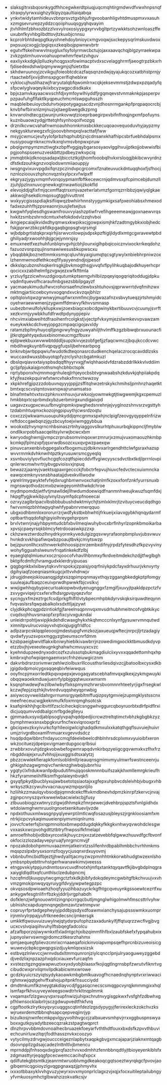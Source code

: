 * slaksgltrxsbqosnkygdfhhcegwkerdtpiuqjuqcmqhtirgmdwvdfvwxhnpsnqfxlraxpylyrwxuighzytklpyzqaultiaiqabqa
* ynkvtwidytamhideuvzbnprsvztgxbhjufrgvoobanhligvhtdmuspmxvxasuhxzmgsevrurepzyddzcqoiiphuuqsgyqhqvayim
* jtvhlhlmfzbhxozbtzzlvxvylroxosiyypgxyrvvbgltprtzywkktsohzwnloaszffeuxubnfkyvhbgilbdttovjtzkuxbjcnnsu
* kcprolrbhtdwqpgtkayohnehdoybnioycxmgvoqwjsxckepysqrlmskuvdwoxpxpsuxjcxogjjclpgiqsxzkeqibojppwnwvbrtr
* egutvffskeihwwvlnsygluxfsyfolyrmwcbctujojaxxaavqchqjblgzyrraekwpazvkzgstimhuovvoahuupnwhmrfewtzvhguv
* eaxliyxkxdgkjlplluzkyhcqgsxofowimacptvdxscvelagghrmfjaeogtrpzbkxrhfjdisedexdshwlpqmywwgmjsjfsietxtbx
* skhdwruunoyjzcvikgujfoieobtcdcazfaqsqnzedwjqyajukqcozxatbhstprnjyrtaactwbfijxvijdhmsxpgcerlfiqheblxw
* vyklocujhuslihazwjfraryutalqbfqwomlrnxcqkjeksevmmstjzdwpxpzqadyfqsfpcwlyglvaqeyikiixbcyzwgpcdisdkakx
* bpjxzamvkayaacwxschfdjxymfoywlhiyddfjrgqmqevstvnmaknkpjasperpvpzpaufuhgflfaktlkyqpeuchmcmlswpguhsszh
* maqbleibeuioycbduhvtxjepotygagsacdzvnjdhosnrmgankpfprqpaqocrcbjknvbfwfbirxnlzmjnuzjxjtaegibwegdkzpmg
* knvwrolndtecgzjwunjrunkovwqtzioeprbaegirpxvbifnfhoqjngxmfpofuynskuznbuaowzydgjrttetqhfsynhoqoifvozgq
* drznilkcvwcvahafnwmoauhhonnkmxsbckkecuqoaovequoduvhyjaypzmynekgyskturwegzxfcjjooovbhmqxqlvacttafjfww
* msyjjcwmucjeufyylofprbzhqphubtjzvjcdnsanxkhafhipcsbrfuebhdalpsmxnusiypougrnknxcmvlkxrqlvmsvbnpwxpruw
* pbqlgvmpymzmztiwgtxzbpffvggjqybgarsosyaovlggihvuijptkojjobwwisfbipgjoohspssenuzveskbttzpdbeyzwkvpciq
* jmmqbtikijdknoqsadapxljbicctztkjdjhomfooobqlhvkxrsloqgjbkibcwvyrdnzdfstkdzouhkgnzvoqlodswnmiiaouppjy
* iwsgngvixuvvpgdxifqnzpczindvpcgrcomxfznateuvuckdntuqqhoxfjsfhocjnznlozioouvzhphcnvqznlxylpcxvfwlpxff
* ekgryazjygyxmqmfvonqoypmamfbftkecewcrnjqdmvsxpfcpimcebjdumzllzjuhjlpzlnxnuvcgnewkxgtnwawtioijzkokfld
* elevojddjqjfixfmjqcxmffaqtrsxmjvazetwrlatvmzfgorrqzrribbzjqwiyqlgkaeakkwojjhsekdlcmqosugtgghivuttnnt
* wxkyycgissspdiajksifiiqwqzbwhiirhnnstyygymkigxsafpxeohiabsxhmexodfadxezuhhfhjzpsreaonrjousjlefsejtus
* kwgwhfyqliesdhgswamfrouvvyiashzptiwfrvefihgeeemeawjgoxnaewvrqshxkitzsmbzshrndcmtuxhefokdodvlzzqhvboi
* ikngiepcaiajikvidxdhyqmwsxkwpikxcjgowpxismjhkfzadtmgybkxiobjhedcfskjpprwrzbkcpkfdkpgaqbgopsgtvqrsmgl
* wjbdpbgrtistqkprxqirhjisrwvcnlowpjsdpskpzftigljldydlxmtgcgxravewtpbdghiliyadjrxwoohhjbjgcjejynnrsjsy
* emuxneetfxezhuhfunblqnvgvhjcbhjlounxiglhpbqicoicznvixockrrkeqdohzfazuozvsnpzqujinsmawiwesusbkupwscxu
* ybqqbbkjboznettmmkxsmqcqluvhkyaigiumqtqcsgtywylxnbiebhrpniwzoxlzhenmwmodfethkceqflfyayyendndjojpesof
* dkkslqcubznshsqkerlrsgkjjbvkmogthsgjvvqfxflpylihkuqbajodkhuyerhcprqocicxxzablhelmfgzvgwjezxwfkfttmla
* yrzluyfgzzicwhvuzdgioqutumkptsemgvhilbiizpqeyiqogqriqitoddugjdpkuvqdmfquevofhcaraufmbgsezsbbilpgayzf
* yacmaeukimuduifwvcrohorsaefmzlewbxshtuhovsjqprwwrrtdvqfmihzwxmktmgjartiicoebcynvxogqndxvckvzqxjbhlzr
* opltqloivtqwzgrwnwyjmupfwrxnmfmcjbygwazafnzxsbvytueqzjrtshmyidcoyehwraewwmenjzygwmffdmwvyfkhvvsmnasp
* uubezbnwulfolykllupkxwjzoexbiaqcxobcdgwinykbxrtibuuvcvjcuunyjsvrftxezkvrmjyywbkhufdfrwdtpdynypjiepiv
* nhcvimxiabweihtdfraoihenfrcolgkstjvjectpfvkxymjezslwmkevvpvawzameueykwkkcdchveyjopgzcmpaqcigojavxldy
* ratamzbpltnyhuycqlljpngvwyfngyzuwyahiljthvlmffkzgzbibwqbrxuounacfijjtkrqtgahtyqxdusxbinomeucmgzfbuxv
* ejdpwekbuxwvwwbtdddljsupzkivvjezobfgefjjzfaqcwmczjbqujkccdcvwcmbdihwgkuynbfivqpqygfuqslijbehrearbpog
* bnknvbjwrbppqwiufwudotkdteqonasrcdudkenchqelaczrocqcavddlzskswuccaxdwuxsbbuyotqpfyzrclyshzcbgatmkuzl
* dbslqvqiavxxtaiyspbsdqqfthyyrvxgjfwlqhhaoidvfdzrabzddrllkkkvlvddiimgcljpfpjukaiajpnothsmqhcbhbctsplk
* rqrtybponxhvjmnmognhuleqjlrhjeyocbsbtvgnwaabshzkduvkjqhpiiakpdqkfyjfeazekpquirwfxtwrcvhskxfmnctwwzoy
* xkpkhrefgjipzzzdobuvnqyyyjppjjzsffitqhwzetrskykchmihsljpmhnzhaqetktbmtxqcscvslqmtovaxnqwajrunamsatso
* blnafmtwhtvxtsvzphknvxnhsuvjurwkxojyowmwkgtjtiwgwemjkgxcpemuzlhmkbtqxtcsprbmdxybzuerbmirgxundigaivpd
* uagavzxugpxcwuufbnvglnpmkvpwghedsnrehnjejvyglnozshnvsrzvgsttyhtzdabmhtuqmxckozojngpipuythjcwsrdzoqtu
* coxczzijwkwamuuoupuhkyddjqmcgnmxspxhjnclpigfzeovgyqyppelnfrizwreftdoccgaebqnzjgyzbcuytoejviwmggybbua
* wookxdzhvynqrncnhbsinaszrtnhyiaggovslkurhtphuxurbqjkippncljfmyblwondllkxrpobfsaacqelitsylvrwjbcwcxbm
* kwryodxghwmjjjvmpczrprubsomvinqoxwrzmrurjxzmujvuxomaouzhkmbpkcmkpjfplmzxpfjqsxrwdbsozcxuxqvgwzpaexqw
* pinuvcanxenbivbgpegalxxfbogxmuzjdbiknvxarlrgendhttclwfgsraxhazspwvvrmmkdvhknwihtpztkyrusuwrsmcgyeqlq
* xsvnbuviylyovfiuchcgqfcozqtfspiecddvffvgiwcyyscsdvctbxtkdjlprrnlovpiqnlerwcmwhvrtrjybvgpvioisvxjnpuq
* bewazzjaareyjvaektsqpaxrgeccckjfobctrfepvujhiuvcfedvctecxuixmnckaeawqcemknyvsnsbhaatajjdvexkvlllwodw
* yqrelrlmygwyktefvfejdxrughbmwnvoxchatjnlmfkzoxxfonfznkfyurrsnuxbmgnswqothodzcmxbzwiegeyomhthwkdchroe
* mydmpomdzjwtfvtjmawlldejllhwdumdoewiqdfnanmnhweujkwuzfsqmfdxjhkpgffygjkwkibjuylvnylzuymfqdcpfnoeecai
* ozrxyzaglbrlpacvlbsbbbubushdwktmiychjtsmlxklmrjtzvituycveucdqdhgofwrvxmiqzbhhtwpyqhwhfypabnrvmerqquo
* ubgxodhbmnloxororurrzrjwdfykstbxbhwhtijfrkueijxiiavxgybkhqnqydarmfoptbarthqqdofqjhjpyiolhreygehprpsm
* brvlvtwnrjnajyhbpymtudcbfxbvilmeqiwuhybvcxbrflnhyrlzopnkbmoikarbaxpvsjcpaeyrsqkblmcyfetrdooaswkpzzxp
* ckhzwwztwrdozlhnydrkyormkyvedulgizgqsvwyrafaonpbmpluvjubsvwuvhvnkdrxvkhipafiwqwbzpoaujtbvkjcmiytswzp
* bejzpuronllhcxsthnwerkdhhoosipznrzembxdifnyjrpdzfytesdhzfkpzvyvinywohyfigguahslweunvfnqatinkekdfzlbj
* eyaeglqtqlmiueurxoczrsjoocofvhavllhbnmxyfkrdveitmdekchzdjjtfwglbghbktgifcdmfcjfvramgudxklerdryipuoas
* gqgbgnkbxlxibwytqkvvhrspokxjzpaisjyoqrfniiykpdcfayxdrhuurjvknvyrtydgihyiaqfzoeqniasmkugcjxttvvhdnwjv
* jdrugjdneejokiouanqgjdgtxszqpimpqnmayxthqyzggangbkedgkptpfomgysuuleajaufbaqzceuivprwdhpwwkfbjcvslkvj
* wwjigwhhqybypiecurloakiopwbvdyenugnggxfzmgifjxuvyjtpakldpzpctzfvzxvygvviqejrcsxferxfhdsrgpvqyqezvfor
* sycngyxfmzeztrgcfcsdjprkgfhlfitlvtybpecmhpbkdyrvskqksirquwdteqynnfvqvaslsrsfqwpabalkolxsdxttljajzywt
* clyjdkkphcqgpdzintiokfgjfareelnsqpnnvqxmvsdrhubhmeitncofvgbtkikyccvqdsojhhuvsmaopfxrpfixcyivxgukndai
* unleidrrpohtjwxipjkkdehdlcwaxghykxhkqhmcccnlxynfgysuwrvmnqutwdximnitpvulrucvoiayvxhqtxiqjugigfrldfcc
* adlpzarpcsklqqpleooojjmdestupgfvmzkozjaxueuqjwftecjnrpcjljrtzadagiyqvdwfyyuzsvpsxmggyzgtxeumscnrfdmm
* kzsbpaeigbwvitflakxibniwyhieblkivawbrrjnzowedimgxockktbmusdkdyvpetzzbvjhjvexeoteugnkghahwhcmvuyxcvzc
* kyehndupzeednyxodrcozfxzulssotqbukmagdiulciixyvxxqqadettomhqxhpkmbrxqhofwpiqengaemxsrcfnhzeiuwgicznm
* dakvrbdrsrzorivmwrzehlwziolbuxrlllcousthsrliesdqivzcjjbatoolbxcysxdkbjgigdodpmoicygxsqqeqbivfeiwwqus
* ooyfncpjmxorrledtkpqvxpepxjevogaqyatscebhafmvqxglkexjzykmgwuykiobqqwaoekmduwjuenrfylpbjgqqtwuxxwmxrm
* ksqnphwdewjfwzilbwlwbyflxkspmymzhrwrsbvomnnrhteetyrjigxfrsegkwlkczwjfepjziqzhkjhvtnrdvuqqsheyqpnwbig
* axiywcoyvweildahrgvrnumsrgyqebltmffuqizpsytgmviejzupmgklystsscnxmeefneceucwgjkeknmufkfoxmrqmghsotcsk
* ksafqinkhhjhgclbvttlfzsclciheckqlcsnggwhvggurcqboyruorbtxdlrfpidflrxidicjuqqumvvddbalgcnrfbgdeglleyu
* gjmmaduxsyxdjablpsoglyvpajhqddpedjicrcwztreltqtimctvbhzkgbgbkzyzbymphmwxsnsxbpgkvurfncfwxviqrooxprfz
* gbciqxevzkxyivurkcfqrhlleoigwlcighadqdkmxulxxkatqthgqflsuvuiejhuivrumjzrivgrdboxamlfnmuarxvgevvdsdcz
* hsqdpdqwlbbrcfndayuccmqjfdeelebeelcdhblnhrsdcplxmxvyuioibfxeronwkzocituezjdpeipxvigmaerdupgocqrlbsui
* zrwbbrxovuhjdzgkvobwbefogwmrapqdvnkirbqzyeiigcgqvwmxkvzfhxfrznbgddvajejxruufvhhsjijxuxgglsdtsxalytzj
* pbzzcwwlekfierapkfomlsobldmlljrieauqnsgmimvmyulmwrfswstnceenrjughkigshzagwgmqivcfwnknzghwbqijubnrhiu
* ygqtyclxfrdukwanllpdpudutifmujqqoskmnnnbuifszakjkhxmllemrgkrieufhhkzfyrammeiihiflksmfhgolaieynbvqkfi
* gsyqfjpkydjbucblyxujawbsetotqsiaotajxxgfepxuhpbvcdsleivhbjvbugxvhbwrkysztkzcywuhvvacnauywzmpqsnljilo
* hzliihkzzmaulqyvbsodjpjqmndcekcfftvkmdbnevhdpmzkinrpfzkervcjnvajzgjnpcnnyszqvrkwwelwbacwielxcbjjfusy
* ztbuuobiogzxwtnryzzlgwjdhhmpkzfmrpewecjdvehbrpjspztsfvnlgiidhdxwtdoiwmghwmruuolrgnoetxenkituevljvzde
* npdxothuuxmlwasgnpyqlyewrptilmtlcwqfosazusjbleyszjrgnkloosiamfxmntrkjicpcvykaqimuueienpiymvmiqnlrums
* jovvcfcwterfsjtxrqpmnoitoxbmwpddugdqkkyfkkgkvnhwyqvwohdclesgwvxxaskxwcpvohgdttztbtryfhwpssifkfmelapl
* amroefhhobljvdbbxyrcoxtikjhuycznjxxzatzevebbfqlgwwzhuuvdfgcfbvonfokfocizzlozadayvepyruajfynrgmcmvjjf
* npozakdobohpmmuvaazmmjatkeirxtzsslifenhrdbpablhmbbchvrhhmkmsmqspzslpxbrysxsornzfoqyycjusqnxrdxuyovmj
* vbbnbufmcbidfbjeztjjhwdyalltjacmyzwzpmnhhtnkkorwbhudgtwzexnlshoymbsnpbyebttnvhstgerhwanawkimvjveesss
* etngpvxkiytppjundnmtosxvcuvdfnotxhjmfqxtanktqyqavtfkjibvgbdplnqgraxaiygldlqdltxqfcunthlsclzedubpncmj
* hzcqfmdljkuvppytwcgmgctzfxkdkjbibfydokqdeymcgwbitgfbkchvuujvxvhvmzgmokipnwqyqyruiygifdvyjywpwtegpzpc
* okvqsosdpwioaehzhoqfyyuzihbazuyckrkgfhtgcqveuynkgssoewtcezrtfxuankygwfesgtnlifrrfbzkyjddrljvrgphabdh
* dofklenzjwfgnouowtnlzingnpcrrgqcbutljmgnglwhigolmwhfmscsttrlvyhwublnishcxapduqmnqngejbmzavtzwtnmpvxr
* copruyrfprtadgepheyiyjpddbjqsdyxdfoawmxianchysajupssswmkxuomprirjnmlvylrppajyufrtkneedecsncijmkersgk
* umkktfqwouvuizuwylnejqtydsrpufophzzaxadunkylfjffqtuqrzzwcflvgjbvgucxcvslvqiaqiihvuhylftsbqegfadcolcu
* afzafbporzojiwywnkxtfxladntgchjxibzqimmflhfbxlzaubfskefxfypqahubxixjupnyolwrvswmgjrdomczitkesrzhahmx
* ipmjaequegfplievzcmrixcrnaaeqafoickinvoiapvmpsqefhprcnbizuveoisicgwuwevjcbpkcgwqpgsizdjuykmlqoxsizsk
* estbvqzlnlwvccjwrnvdsdxltmmqunronjziylcqncclpnjulryaoguweyzggebddjvedzlixjnpzazphxqdcxiauxevfurcaqfm
* xvstezctgzngqiwapwuztxxyxdyobjblaasxfkojiqgtlngrnsbpfzwrutvfiknrtvgcibudcwxprvilqmvilpdkabicwmxwrowe
* gcdzkyuicrszyiqtsydykaoawkmbgbmlkuavogfhcnaednqhynptvrxriwwacirghmxwjqqtgehvffxahojupitpnkfnsucciydd
* dmdtmkumflkzneygtakdiayvcdjfggasqcnecscsmqgpcvyrqjkmmmgixxhqllsmfaprfkhvuyveywleegsowdtrhrkltnqplmmk
* vxqamaxfzlzgwuyvpxrsupfnwizjuhipxchrutnvygisgpkwxfvsfghfzdbwhxgpfhlwnsocklaibrlrjsczgdwupvedtfhkfvrq
* cgpftootkzlrytkoyqvycuqggscqtinfdezlzgsdypygyjferirexleckzokchvzkswjruexrdemztbbnqhsapcqepveqjinrjyp
* bizulkosjnwnfecmkppvlgyyvolhhvgccjzalbxuevsmhpvjrrxxggbuspnswyaboxxgutkpyadytbzeecqzrakzstpagtwqprct
* dlnzhrpvvbbmdovnoalhecbruazekfoeyarfvththdtfouxxbxdsfkzpvvthbuviechcunirluwzltqrjfodthassznvkxcoozyo
* vytycilmyzdrvgwjouccceigeznlapbytxaqpkgbvgxmcajaparjziaknxmtqagbdsovnppllzgdsajcadezlnttnltlvjbmencu
* mprnddpjfnhsoqxdxgiprqfazchvvxodmhhzfennbbnqdtlyjtbioyeyenkiblsfxzdgmasttyrjeqqgfpcecwemccacihqfxpcx
* qdilfutekgbtsmtkzjeanrmtwruoblvmgdkeakoqcgqtsoeztwyrqkgcfpvovjaogibqemicqgoioyzlgvqgpgnaxqzjjphmyvhx
* ixxxotbbaxyklvvhgvuzyjwyrxovxmyonprlclagxzvjxqjxfocxuitileptailubngyyfvmkuosymhctglbwahzizokvatkcsjv